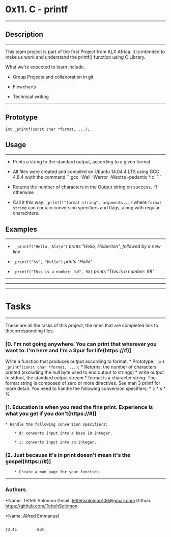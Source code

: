# 0x11. C - printf

---

## Description

---

This team project is part of the first Project from ALX Africa. it is intended to make us work and understand the printf() function using C Library.


What we're expected to learn include.

* Group Projects  and collaboration in git

* Flowcharts

* Technical writing

---

## Prototype
```
int _printf(const char *format, ...);
```

## Usage

---

* Prints a string to the standard output, according to a given format

* All files were created and compiled on Ubuntu 14.04.4 LTS using GCC 4.8.4 wuth the command `` gcc -Wall -Werror -Wextra -pedantic *.c ````

* Returns the number of characters in the Output string on success, -1 otherwise

* Call it this way: ``` _printf("format string", arguments...) ``` where ``` format string ``` can contain conversion specifiers and flags, along with regular charachters.


## Examples

---

* ``` _printf("Hello, Alx\n")``` *prints* *"Hello, Holberton", followed by a new line*

* ``` _printf("%s", "Hello") ``` *prints "Hello"*

* ``` _printf("This is a number: %d", 98) ``` *prints "This is a number: 98"*

---
---
---

# Tasks

---

These are all the tasks of this project, the ones that are completed link to thecorresponding files.

### [0. I'm not going anywhere. You can print that wherever you want to. I'm here and I'm a Spur for life(https://#)]
 Write a function that produces output according to format.
    * Prototype: ``` int _printf(const char *format, ...)```;
    * Returns: the number of characters printed (excluding the null byte used to end output to strings)
    * write output to stdout, the standard output stream
    * format is a character string. The format string is composed of zero or more directives. See man 3 printf for more detail. You need to handle the following conversion specifiers:
        * c
        * s
        * %

### [1. Education is when you read the fine print. Experience is what you get if you don't(https://#)]

    * Handle the following conversion specifiers:

        * d: converts input into a base 10 integer.

        * i: converts input into an integer.
### [2. Just because it's in print doesn't mean it's the gospel(https://#)]
        * Create a man page for your function.
---
### Authors
   *Name: Tetteh Solomon
    Gmail: tettehsolomon106@gmail.com
    Github: https://github.com/TettehSolomon
   
   
   *Name: Alfred Emmanuel


                                                                                 73,45         Bot

